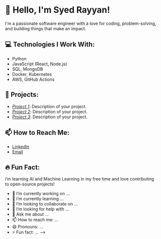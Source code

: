 # 👋 Hello, I'm Syed Rayyan!

I'm a passionate software engineer with a love for coding, problem-solving, and building things that make an impact.

## 💻 Technologies I Work With:
- Python
- JavaScript (React, Node.js)
- SQL, MongoDB
- Docker, Kubernetes
- AWS, GitHub Actions

## 🚀 Projects:
- *[Project 1](https://github.com/rayyan786313/project1)*: Description of your project.
- *[Project 2](https://github.com/rayyan786313/project2)*: Description of your project.
- *[Project 3](https://github.com/rayyan786313/project3)*: Description of your project.

## 📫 How to Reach Me:
- [LinkedIn](https://www.linkedin.com/in/syed-rayyan-648a6a253)
- [Email](techrayyan002@gmail.com)

## 🔥 Fun Fact:
I’m learning AI and Machine Learning in my free time and love contributing to open-source projects!
- 🔭 I’m currently working on ...
- 🌱 I’m currently learning ...
- 👯 I’m looking to collaborate on ...
- 🤔 I’m looking for help with ...
- 💬 Ask me about ...
- 📫 How to reach me: ...
- 😄 Pronouns: ...
- ⚡ Fun fact: ...
-->
